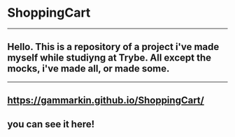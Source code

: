 # ShoppingCart
---

## Hello. This is a repository of a project i've made myself while studiyng at Trybe. All except the mocks, i've made all, or made some.
---

https://gammarkin.github.io/ShoppingCart/
---

 ## you can see it here!
